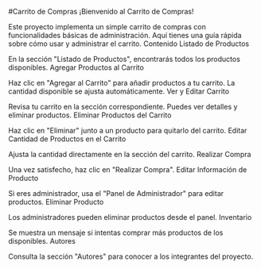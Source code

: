 #Carrito de Compras
¡Bienvenido al Carrito de Compras!

Este proyecto implementa un simple carrito de compras con funcionalidades básicas de administración. Aquí tienes una guía rápida sobre cómo usar y administrar el carrito.
Contenido
Listado de Productos

En la sección "Listado de Productos", encontrarás todos los productos disponibles.
Agregar Productos al Carrito

Haz clic en "Agregar al Carrito" para añadir productos a tu carrito. La cantidad disponible se ajusta automáticamente.
Ver y Editar Carrito

Revisa tu carrito en la sección correspondiente. Puedes ver detalles y eliminar productos.
Eliminar Productos del Carrito

Haz clic en "Eliminar" junto a un producto para quitarlo del carrito.
Editar Cantidad de Productos en el Carrito

Ajusta la cantidad directamente en la sección del carrito.
Realizar Compra

Una vez satisfecho, haz clic en "Realizar Compra".
Editar Información de Producto

Si eres administrador, usa el "Panel de Administrador" para editar productos.
Eliminar Producto

Los administradores pueden eliminar productos desde el panel.
Inventario

Se muestra un mensaje si intentas comprar más productos de los disponibles.
Autores

Consulta la sección "Autores" para conocer a los integrantes del proyecto.
